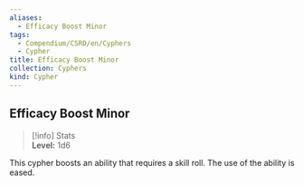 ```yaml
---
aliases:
  - Efficacy Boost Minor
tags:
  - Compendium/CSRD/en/Cyphers
  - Cypher
title: Efficacy Boost Minor
collection: Cyphers
kind: Cypher
---
```

## Efficacy Boost Minor  
>[!info] Stats  
> **Level:** 1d6
  
This cypher boosts an ability that requires a skill roll. The use of the ability is eased.
